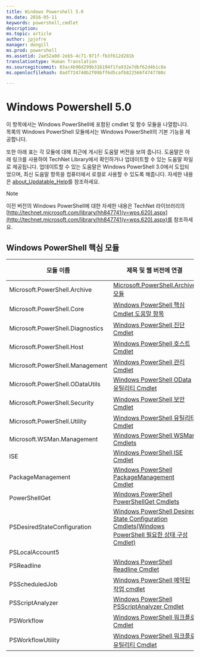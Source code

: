 ```yaml
---
title: Windows Powershell 5.0
ms.date: 2016-05-11
keywords: powershell,cmdlet
description: 
ms.topic: article
author: jpjofre
manager: dongill
ms.prod: powershell
ms.assetid: 2ae52a0d-2eb5-4c71-971f-fb3f612d281b
translationtype: Human Translation
ms.sourcegitcommit: 03ac4b90d299b316194f1fa932e7dbf62d4b1c8e
ms.openlocfilehash: 8adf724740b2f09bff6d5cafb822566f4747780c

---
```


# Windows Powershell 5.0
이 항목에서는 Windows PowerShell에 포함된 cmdlet 및 함수 모듈을 나열합니다. 목록의 Windows PowerShell 모듈에서는 Windows PowerShell의 기본 기능을 제공합니다.

또한 아래 표는 각 모듈에 대해 최근에 게시된 도움말 버전을 보여 줍니다. 도움말은 아래 링크를 사용하여 TechNet Library에서 확인하거나 업데이트할 수 있는 도움말 파일로 제공됩니다. 업데이트할 수 있는 도움말은 Windows PowerShell 3.0에서 도입되었으며, 최신 도움말 항목을 컴퓨터에서 로컬로 사용할 수 있도록 해줍니다. 자세한 내용은 [about_Updatable_Help](http://technet.microsoft.com/library/hh847735.aspx)를 참조하세요.

> [!NOTE]
> 이전 버전의 Windows PowerShell에 대한 자세한 내용은 TechNet 라이브러리의 [http://technet.microsoft.com/library/hh847741(v=wps.620).aspx](http://technet.microsoft.com/library/hh847741(v=wps.620).aspx)를 참조하세요.

## Windows PowerShell 핵심 모듈

|모듈 이름|제목 및 웹 버전에 연결|최신 버전|
|---------------|---------------------------------|------------------|
|Microsoft.PowerShell.Archive|[Microsoft.PowerShell.Archive 모듈](Microsoft.PowerShell.Archive-Module.md)|5.0.1.0|
|Microsoft.PowerShell.Core|[Windows PowerShell 핵심 Cmdlet 도움말 항목](https://technet.microsoft.com/en-us/library/416b758e-e714-407f-bb6e-4d4e9112be95)|5.0.1.0|
|Microsoft.PowerShell.Diagnostics|[Windows PowerShell 진단 Cmdlet](http://technet.microsoft.com/library/792C093D-2DAA-4A9D-96CF-A30A9A9595B4)|5.0.1.0|
|Microsoft.PowerShell.Host|[Windows PowerShell 호스트 Cmdlet](http://technet.microsoft.com/library/E1957183-3E3C-481F-B604-F58550D42C4C)|5.0.1.0|
|Microsoft.PowerShell.Management|[Windows PowerShell 관리 Cmdlet](http://technet.microsoft.com/library/A7DCE904-3284-4CBD-8AF4-9B660E0F8CF4)|5.0.1.0|
|Microsoft.PowerShell.ODataUtils|[Windows PowerShell OData 유틸리티 Cmdlet](http://technet.microsoft.com/library/dn818911(v=wps.640).aspx)|5.0.1.0|
|Microsoft.PowerShell.Security|[Windows PowerShell 보안 Cmdlet](http://technet.microsoft.com/library/3D94A738-3A83-4BD3-8937-E518890D576F)|5.0.1.0|
|Microsoft.PowerShell.Utility|[Windows PowerShell 유틸리티 Cmdlet](http://technet.microsoft.com/library/E5764DA6-8961-4320-B733-F460F3E6F730)|5.0.1.0|
|Microsoft.WSMan.Management|[Windows PowerShell WSMan Cmdlets](http://technet.microsoft.com/library/F0905869-019D-42B5-94FE-6457A182BA57)|5.0.1.0|
|ISE|[Windows PowerShell ISE Cmdlet](http://technet.microsoft.com/library/7F6F1CD2-2409-47C0-8BED-72FFC88DE104)|5.0.1.0|
|PackageManagement|[Windows PowerShell PackageManagement Cmdlet](http://technet.microsoft.com/library/dn890951.aspx)|5.0.1.0|
|PowerShellGet|[Windows PowerShell PowerShellGet Cmdlets](http://technet.microsoft.com/library/dn835097.aspx)|5.0.1.0|
|PSDesiredStateConfiguration|[Windows PowerShell Desired State Configuration Cmdlets(Windows PowerShell 필요한 상태 구성 Cmdlet)](https://technet.microsoft.com/en-US/library/dn521624.aspx)|5.0.1.0|
|PSLocalAccount5||5.0.1.0|
|PSReadline|[Windows PowerShell Readline Cmdlet](https://technet.microsoft.com/en-US/library/mt560330)|5.0.1.0|
|PSScheduledJob|[Windows PowerShell 예약된 작업 cmdlet](http://technet.microsoft.com/library/DE2215F0-B525-4F65-A059-480B786C6B11)|5.0.1.0|
|PSScriptAnalyzer|[Windows PowerShell PSScriptAnalyzer Cmdlet](http://technet.microsoft.com/library/dn927161.aspx)|5.0.1.0|
|PSWorkflow|[Windows PowerShell 워크플로 Cmdlet](http://technet.microsoft.com/library/A6B6D03A-6FDF-478A-B08A-0C145AB690BD)|5.0.1.0|
|PSWorkflowUtility|[Windows PowerShell 워크플로 유틸리티 Cmdlet](http://technet.microsoft.com/library/D33B1B65-7140-431C-9A70-F768D025074A)|5.0.1.0|




<!--HONumber=Aug16_HO3-->


